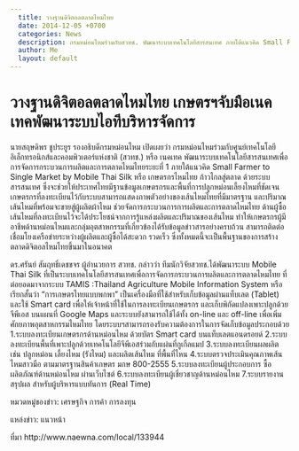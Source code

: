 ```yaml
---
  title: วางฐานดิจิตอลตลาดไหมไทย
  date: 2014-12-05 +0700		  
  categories: News		
  description: กรมหม่อนไหมร่วมกับสวทช. พัฒนาระบบเทคโนโลยีสารสนเทศ ภายใต้แนวคิด Small Farmer to Single Market by Mobile Thai Silk
  author: Me		 
  layout: default
---
```



# วางฐานดิจิตอลตลาดไหมไทย เกษตรฯจับมือเนคเทคพัฒนาระบบไอทีบริหารจัดการ  
<p> นายสฤษดิพร ชูประยูร รองอธิบดีกรมหม่อนไหม เปิดเผยว่า กรมหม่อนไหมร่วมกับศูนย์เทคโนโลยีอิเล็กทรอนิกส์และคอมพิวเตอร์แห่งชาติ (สวทช.) หรือ เนคเทค พัฒนาระบบเทคโนโลยีสารสนเทศเพื่อการจัดการกระบวนการผลิตและการตลาดไหมไทยระยะที่ 1 ภายใต้แนวคิด Small Farmer to Single Market by Mobile Thai Silk หรือ เกษตรกรไหมไทย ก้าวไกลสู่ตลาด ด้วยระบบสารสนเทศ ซึ่งจะช่วยให้ประเทศไทยมีฐานข้อมูลเกษตรกรและพื้นที่การปลูกหม่อนเลี้ยงไหมที่ชัดเจน เกษตรกรที่ลงทะเบียนไว้กับระบบสามารถแสดงภาพตัวอย่างของเส้นไหมไทยที่มีมาตรฐาน และปริมาณเส้นไหมที่พร้อมจะขายสู่ผู้ผลิตผ้าไหม ช่วยจัดการกระบวนการการผลิตและการตลาดไหมไทย ด้านผู้ซื้อเส้นไหมที่ลงทะเบียนไว้จะได้ประโยชน์จากการรู้แหล่งผลิตและปริมาณของเส้นไหม ทำให้เกษตรกรผู้มีอาชีพด้านหม่อนไหมและกลุ่มอุตสาหกรรมที่เกี่ยวข้องได้รับข้อมูลข่าวสารอย่างครบถ้วน สามารถติดต่อเชื่อมโยงเครือข่ายระหว่างผู้ผลิตและผู้ซื้อได้สะดวก รวดเร็ว ซึ่งทั้งหมดนี้จะเป็นพื้นฐานของการสร้างตลาดดิจิตอลไหมไทยขึ้นมาในอนาคต</p>

<p> ดร.ศรันย์ สัมฤทธิ์เดชขจร ผู้อำนวยการ สวทช. กล่าวว่า ทีมนักวิจัยสวทช.ได้พัฒนาระบบ Mobile Thai Silk ที่เป็นระบบเทคโนโลยีสารสนเทศเพื่อการจัดการกระบวนการผลิตและการตลาดไหมไทย ที่ต่อยอดมาจากระบบ TAMIS :Thailand Agriculture Mobile Information System หรือเรียกสั้นว่า “การเกษตรไทยแบบพกพา” เป็นเครื่องมือที่ใช้สำหรับเก็บข้อมูลผ่านแท็บเลต (Tablet) และใช้ Smart card เพื่อให้เจ้าหน้าที่ใช้ในการลงทะเบียนเกษตรกร และเก็บพิกัดแปลงเพาะปลูกด้วย จีพีเอส บนแผนที่ Google Maps และระบบยังสามารถใช้ได้ทั้ง on-line และ off-line เพื่อเพิ่มศักยภาพอุตสาหกรรมไหมไทย โดยระบบฯสามารถรองรับความต้องการในการจัดเก็บข้อมูลประกอบด้วย 1.ระบบลงทะเบียนเกษตรกรด้านหม่อนไหม ด้วยบัตร Smart card บนแท็บเลตแอนดรอยด์ 2.ระบบลงทะเบียนพื้นที่เพาะปลูกด้วยเทคโนโลยีจีพีเอสร่วมกับแผ่นที่กูเกิ้ลแมป 3.ระบบลงทะเบียนผลผลิต เช่น ปลูกหม่อน เลี้ยงไหม (รังไหม) และผลิตเส้นไหม ที่พื้นที่ไหน 4.ระบบตรวจประเมินคุณภาพเส้นไหมสาวมือ ตามมาตรฐานสินค้าเกษตร มกษ 800-2555 5.ระบบลงทะเบียนผู้ประกอบการ ซื้อผลิตภัณฑ์ด้านหม่อนไหม ผ่านเว็บไซต์ 6.ระบบลงทะเบียนผู้เชี่ยวชาญด้านหม่อนไหม 7.ระบบรายงานสรุปผล สำหรับผู้บริหารแบบทันการ (Real Time)</p>

<p> หมวดหมู่ของข่าว: เศรษฐกิจ การค้า การลงทุน</p>
<p> แหล่งข่าว: แนวหน้า</p>
<p> ที่มา http://www.naewna.com/local/133944</p>
